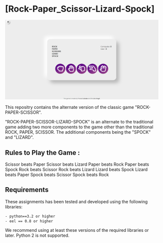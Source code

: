 # [Rock-Paper_Scissor-Lizard-Spock]

![](Home.png)

This repositry contains the alternate version of the classic game "ROCK-PAPER-SCISSOR". 

"ROCK-PAPER-SCISSOR-LIZARD-SPOCK" is an alternate to the traditional game adding two more components to the game other than the traditional ROCK, PAPER, SCISSOR. The additional components being the "SPOCK" and "LIZARD". 

## Rules to Play the Game :

Scissor beats Paper
Scissor beats Lizard
Paper beats Rock
Paper beats Spock
Rock beats Scissor
Rock beats Lizard
Lizard beats Spock
Lizard beats Paper
Spock beats Scissor
Spock beats Rock

## Requirements

These assignments has been tested and developed using the following libraries: 

    - python==3.2 or higher
    - eel == 0.8 or higher
    
We recommend using at least these versions of the required libraries or later. Python 2 is not supported.

